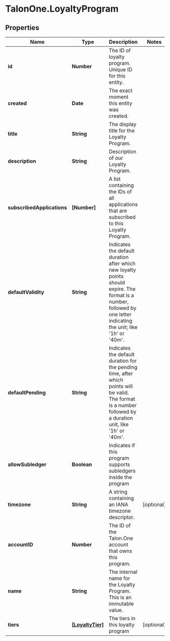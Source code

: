 # TalonOne.LoyaltyProgram

## Properties

Name | Type | Description | Notes
------------ | ------------- | ------------- | -------------
**id** | **Number** | The ID of loyalty program. Unique ID for this entity. | 
**created** | **Date** | The exact moment this entity was created. | 
**title** | **String** | The display title for the Loyalty Program. | 
**description** | **String** | Description of our Loyalty Program. | 
**subscribedApplications** | **[Number]** | A list containing the IDs of all applications that are subscribed to this Loyalty Program. | 
**defaultValidity** | **String** | Indicates the default duration after which new loyalty points should expire. The format is a number, followed by one letter indicating the unit; like &#39;1h&#39; or &#39;40m&#39;. | 
**defaultPending** | **String** | Indicates the default duration for the pending time, after which points will be valid. The format is a number followed by a duration unit, like &#39;1h&#39; or &#39;40m&#39;. | 
**allowSubledger** | **Boolean** | Indicates if this program supports subledgers inside the program | 
**timezone** | **String** | A string containing an IANA timezone descriptor. | [optional] 
**accountID** | **Number** | The ID of the Talon.One account that owns this program. | 
**name** | **String** | The internal name for the Loyalty Program. This is an immutable value. | 
**tiers** | [**[LoyaltyTier]**](LoyaltyTier.md) | The tiers in this loyalty program | [optional] 


